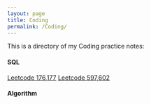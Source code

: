```yaml
---
layout: page
title: Coding
permalink: /Coding/
---
```


This is a directory of my Coding practice notes:

#### SQL ####

[Leetcode 176,177][Leetcode-176-177]
[Leetcode 597,602][Leetcode-597-602]


#### Algorithm ####





[Leetcode-176-177]: https://s-wxy.github.io/2020/04/21/SQL1/
[Leetcode-597-602]: https://s-wxy.github.io/2020/04/22/SQL2/
